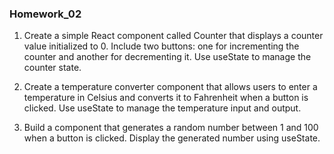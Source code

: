 ### Homework_02

1. Create a simple React component called Counter that displays a counter value initialized to 0. Include two buttons: one for incrementing the counter and another for decrementing it. Use useState to manage the counter state.

 

2. Create a temperature converter component that allows users to enter a temperature in Celsius and converts it to Fahrenheit when a button is clicked. Use useState to manage the temperature input and output.

 

3. Build a component that generates a random number between 1 and 100 when a button is clicked. Display the generated number using useState.